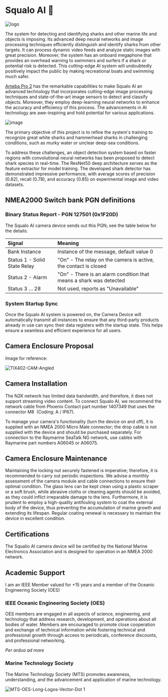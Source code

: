 # Squalo AI 🦈

![logo](https://github.com/ajsb85/squalo.ai/assets/663460/c03e639b-8106-4a18-9724-87e7c4095699)

The system for detecting and identifying sharks and other marine life and objects is imposing. Its advanced deep neural networks and image processing techniques efficiently distinguish and identify sharks from other targets. It can process dynamic video feeds and analyze static images with great precision. Moreover, the system has an onboard megaphone that provides an overhead warning to swimmers and surfers if a shark or potential risk is detected. This cutting-edge AI system will undoubtedly positively impact the public by making recreational boats and swimming much safer. 

[Ameba Pro 2](https://www.amebaiot.com/en/amebapro2/#rtk_amb82_mini) has the remarkable capabilities to make Squalo AI an advanced technology that incorporates cutting-edge image processing techniques and state-of-the-art image sensors to detect and classify objects. Moreover, they employ deep-learning neural networks to enhance the accuracy and efficiency of this process. The advancements in AI technology are awe-inspiring and hold potential for various applications.

![image](https://github.com/ajsb85/squalo.ai/assets/663460/8e5ed5b7-b35d-4ed8-8595-0f0090ad99cc)

The primary objective of this project is to refine the system's training to recognize great white sharks and hammerhead sharks in challenging conditions, such as murky water or unclear deep-sea conditions.

To address these challenges, an object detection system based on faster regions with convolutional neural networks has been proposed to detect shark species in real-time. The ResNet50 deep architecture serves as the feature extractor for model training. The developed shark detector has demonstrated impressive performance, with average scores of precision (0.82), recall (0.78), and accuracy (0.85) on experimental image and video datasets.

## NMEA2000 Switch bank PGN definitions

### Binary Status Report - PGN 127501 (0x1F20D)

The Squalo AI camera device sends out this PGN; see the table below for the details.

| Signal|Meaning|
|:----|:----|
| Bank Instance|Instance of the message, default value 0|
| Status 1 - Solid State Relay|"On" - The relay on the camera is active, the contact is closed|
| Status 2 - Alarm|"On" - There is an alarm condition that means a shark was detected|
| Status 3 … 28|Not used, reports as "Unavailable"|

### System Startup Sync

Once the Squalo AI system is powered on, the Camera Device will automatically transmit all instances to ensure that any third-party products already in use can sync their data registers with the startup state. This helps ensure a seamless and efficient experience for all users.

## Camera Enclosure Proposal

Image for reference: 

![TIX402-CAM-Angled](https://github.com/ajsb85/squalo.ai/assets/663460/ade02e4b-abb7-4650-836c-4e168a5ac803)

## Camera Installation

The N2K network has limited data bandwidth, and therefore, it does not support streaming video content. To connect Squalo AI, we recommend the network cable from Phoenix Contact part number 1407349 that uses the connector M8  (Coding: A / IP67).

To manage your camera's functionality (turn the device on and off), it is supplied with an NMEA 2000 Micro Male connector; the drop cable is not supplied with the device and should be purchased separately. For connection to the Raymarine SeaTalk NG network, use cables with Raymarine part numbers A06045 or A06075.

## Camera Enclosure Maintenance

Maintaining the locking nut securely fastened is imperative; therefore, it is recommended to carry out periodic inspections. We advise a monthly assessment of the camera module and cable connections to ensure their optimal condition. The glass lens can be kept clean using a plastic scraper or a soft brush, while abrasive cloths or cleaning agents should be avoided, as they could inflict irreparable damage to the lens. Furthermore, it is prudent to employ a high-quality antifouling system to coat the external body of the device, thus preventing the accumulation of marine growth and extending its lifespan. Regular coating renewal is necessary to maintain the device in excellent condition.

## Certifications

The Squalio AI camera device will be certified by the National Marine Electronics Association and is designed for operation in an NMEA 2000 network. 

## Academic Support

I am an IEEE Member valued for +15 years and a member of the Oceanic Engineering Society (OES)

### IEEE Oceanic Engineering Society (OES)
OES members are engaged in all aspects of science, engineering, and technology that address research, development, and operations about all bodies of water. Members are encouraged to promote close cooperation and exchange of technical information while fostering technical and professional growth through access to periodicals, conference discounts, and professional networking.

_Per ardua ad mare_

### Marine Technology Society
The Marine Technology Society (MTS) promotes awareness, understanding, and the advancement and application of marine technology.

![MTS-OES-Long-Logos-Vector-Dot 1](https://github.com/ajsb85/squalo.ai/assets/663460/0b848cdd-d06a-426d-af39-e03be40192cd)
